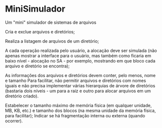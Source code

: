 # MiniSimulador
Um "mini" simulador de sistemas de arquivos

Cria e exclue arquivos e diretórios;

Realiza a listagem de arquivos de um diretório;

A cada operação realizada pelo usuário, a alocação deve ser simulada (não apenas mostrar a interface para o usuário, mas também como ficaria em baixo nível - alocação no SA - por exemplo, mostrando em que bloco cada arquivo e diretório se encontra);

As informações dos arquivos e diretórios devem conter, pelo menos, nome e tamanho
Para facilitar, não permitir arquivos e diretórios com nomes iguais e não precisa implementar várias hierarquias de árvore de diretórios (bastaria dois níveis - um para a raiz e outro para alocar arquivos em um diretório criado).

Estabelecer o tamanho máximo de memória física (em qualquer unidade, MB, KB, etc.) e tamanho dos blocos (na mesma unidade da memória física, para facilitar);
Indicar se há fragmentação interna ou externa (quando ocorrer).
